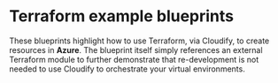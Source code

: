 # Terraform example blueprints

These blueprints highlight how to use Terraform, via Cloudify, to create resources in **Azure**. The blueprint itself simply references an external Terraform module to further demonstrate that re-development is not needed to use Cloudify to orchestrate your virtual environments. 